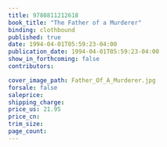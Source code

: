 ```yaml
---
title: 9780811212618
book_title: "The Father of a Murderer"
binding: clothbound
published: true
date: 1994-04-01T05:59:23-04:00
publication_date: 1994-04-01T05:59:23-04:00
show_in_forthcoming: false
contributors:

cover_image_path: Father_Of_A_Murderer.jpg
forsale: false
saleprice:
shipping_charge:
price_us: 21.95
price_cn:
trim_size:
page_count:
---
```



